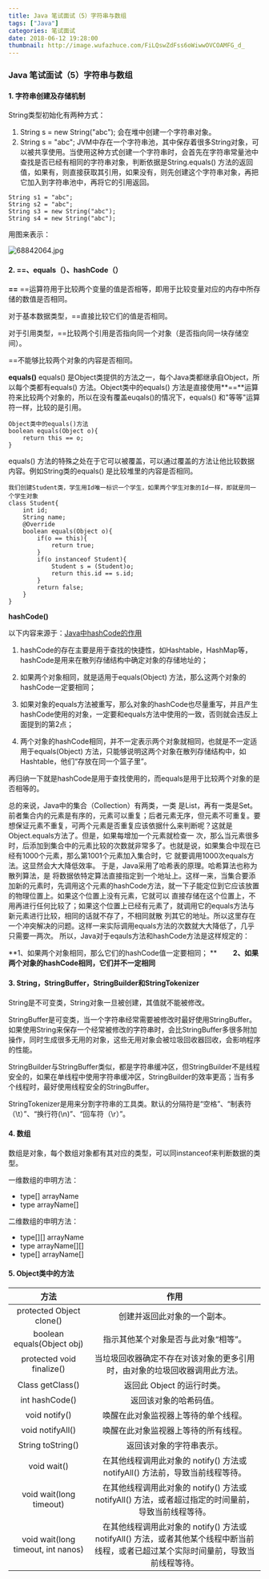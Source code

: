 ```yaml
---
title: Java 笔试面试（5）字符串与数组
tags: ["Java"]
categories: 笔试面试
date: 2018-06-12 19:28:00
thumbnail: http://image.wufazhuce.com/FiLQswZdFss6oWiwwOVCOAMFG_d_
---
```


### Java 笔试面试（5）字符串与数组

#### 1. 字符串创建及存储机制

String类型初始化有两种方式：
1. String s = new String("abc"); 会在堆中创建一个字符串对象。
2. String s = "abc"; JVM中存在一个字符串池，其中保存着很多String对象，可以被共享使用。当使用这种方式创建一个字符串时，会首先在字符串常量池中查找是否已经有相同的字符串对象，判断依据是String.equals() 方法的返回值，如果有，则直接获取其引用，如果没有，则先创建这个字符串对象，再把它加入到字符串池中，再将它的引用返回。

```
String s1 = "abc";
String s2 = "abc";
String s3 = new String("abc");
String s4 = new String("abc");
```
用图来表示：

![68842064.jpg](https://i.loli.net/2018/11/06/5be18b4e3311c.jpg)

#### 2. ==、equals（）、hashCode（）

**==**
==运算符用于比较两个变量的值是否相等，即用于比较变量对应的内存中所存储的数值是否相同。

对于基本数据类型，==直接比较它们的值是否相同。

对于引用类型，==比较两个引用是否指向同一个对象（是否指向同一块存储空间）。

==不能够比较两个对象的内容是否相同。

**equals()**
equals() 是Object类提供的方法之一，每个Java类都继承自Object，所以每个类都有equals() 方法。Object类中的equals() 方法是直接使用**==**运算符来比较两个对象的，所以在没有覆盖euqals()的情况下，equals() 和"等等"运算符一样，比较的是引用。
```
Object类中的equals()方法
boolean equals(Object o){
	return this == o;
}
```
equals() 方法的特殊之处在于它可以被覆盖，可以通过覆盖的方法让他比较数据内容。例如String类的equals() 是比较堆里的内容是否相同。
```
我们创建Student类，学生用Id唯一标识一个学生，如果两个学生对象的Id一样，即就是同一个学生对象
class Student{
	int id;
	String name;
	@Override
	boolean equals(Object o){
		if(o == this){
			return true;
		}
		if(o instanceof Student){
			Student s = (Student)o;
			return this.id == s.id;
		}
		return false;
	}
}
```

**hashCode()**

以下内容来源于：[Java中hashCode的作用](https://github.com/helen-x/AndroidInterview/blob/master/java/%5BJava%5D%20Hashcode%E7%9A%84%E4%BD%9C%E7%94%A8.md)

1. hashCode的存在主要是用于查找的快捷性，如Hashtable，HashMap等，hashCode是用来在散列存储结构中确定对象的存储地址的；

2. 如果两个对象相同，就是适用于equals(Object) 方法，那么这两个对象的hashCode一定要相同；

3. 如果对象的equals方法被重写，那么对象的hashCode也尽量重写，并且产生hashCode使用的对象，一定要和equals方法中使用的一致，否则就会违反上面提到的第2点；

4. 两个对象的hashCode相同，并不一定表示两个对象就相同，也就是不一定适用于equals(Object) 方法，只能够说明这两个对象在散列存储结构中，如Hashtable，他们“存放在同一个篮子里”。

再归纳一下就是hashCode是用于查找使用的，而equals是用于比较两个对象的是否相等的。

总的来说，Java中的集合（Collection）有两类，一类 是List，再有一类是Set。前者集合内的元素是有序的，元素可以重复；后者元素无序，但元素不可重复。要想保证元素不重复，可两个元素是否重复应该依据什么来判断呢？这就是Object.equals方法了。但是，如果每增加一个元素就检查一 次，那么当元素很多时，后添加到集合中的元素比较的次数就非常多了。也就是说，如果集合中现在已经有1000个元素，那么第1001个元素加入集合时，它 就要调用1000次equals方法。这显然会大大降低效率。 于是，Java采用了哈希表的原理。哈希算法也称为散列算法，是 将数据依特定算法直接指定到一个地址上。这样一来，当集合要添加新的元素时，先调用这个元素的hashCode方法，就一下子能定位到它应该放置的物理位置上。如果这个位置上没有元素，它就可以 直接存储在这个位置上，不用再进行任何比较了；如果这个位置上已经有元素了，就调用它的equals方法与新元素进行比较，相同的话就不存了，不相同就散 列其它的地址。所以这里存在一个冲突解决的问题。这样一来实际调用equals方法的次数就大大降低了，几乎只需要一两次。 所以，Java对于eqauls方法和hashCode方法是这样规定的：

**1、如果两个对象相同，那么它们的hashCode值一定要相同； **　　
**2、如果两个对象的hashCode相同，它们并不一定相同**

#### 3. String，StringBuffer，StringBuilder和StringTokenizer

String是不可变类，String对象一旦被创建，其值就不能被修改。

StringBuffer是可变类，当一个字符串经常需要被修改时最好使用StringBuffer。如果使用String来保存一个经常被修改的字符串时，会比StringBuffer多很多附加操作，同时生成很多无用的对象，这些无用对象会被垃圾回收器回收，会影响程序的性能。

StringBuilder与StringBuffer类似，都是字符串缓冲区，但StringBuilder不是线程安全的，如果在单线程中使用字符串缓冲区，StringBuilder的效率更高；当有多个线程时，最好使用线程安全的StringBuffer。

StringTokenizer是用来分割字符串的工具类。默认的分隔符是“空格”、“制表符（\t）”、“换行符(\n)”、“回车符（\r）”。

#### 4. 数组

数组是对象，每个数组对象都有其对应的类型，可以同instanceof来判断数据的类型。

一维数组的申明方法：
- type[] arrayName  
- type arrayName[]

二维数组的申明方法：
- type[][] arrayName
- type arrayName[][]
- type[] arrayName[]

#### 5. Object类中的方法

| 方法     |     作用|
| :--------:| :------: |
| protected Object	clone()    |   创建并返回此对象的一个副本。 | 
| boolean	equals(Object obj) | 指示其他某个对象是否与此对象“相等”。|
|protected void	finalize()| 当垃圾回收器确定不存在对该对象的更多引用时，由对象的垃圾回收器调用此方法。|
|Class getClass()| 返回此 Object 的运行时类。|
| int	hashCode() | 返回该对象的哈希码值。|
|void	notify() | 唤醒在此对象监视器上等待的单个线程。|
|void	notifyAll() | 唤醒在此对象监视器上等待的所有线程。|
|String	toString() | 返回该对象的字符串表示。|
| void	wait() | 在其他线程调用此对象的 notify() 方法或 notifyAll() 方法前，导致当前线程等待。|
| void	wait(long timeout) | 在其他线程调用此对象的 notify() 方法或 notifyAll() 方法，或者超过指定的时间量前，导致当前线程等待。|
|void	wait(long timeout, int nanos) | 在其他线程调用此对象的 notify() 方法或 notifyAll() 方法，或者其他某个线程中断当前线程，或者已超过某个实际时间量前，导致当前线程等待。|



